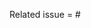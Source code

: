 Related issue = #

<!--
Thank you for your contribution!

If it is your first time contributing to Taichi, please read our Contributor Guidelines:
  https://docs.taichi.graphics/docs/lang/articles/contribution/contributor_guide

- Please always prepend your PR title with tags such as [CUDA], [Lang], [Doc], [Example]. For a complete list of valid PR tags, please check out https://github.com/taichi-dev/taichi/blob/master/misc/prtags.json.
- Use upper-case tags (e.g., [Metal]) for PRs that change public APIs. Otherwise, please use lower-case tags (e.g., [metal]).
- More details: https://docs.taichi.graphics/docs/lang/articles/contribution/contributor_guide#pr-title-format-and-tags

- Please fill in the issue number that this PR relates to.
- If your PR fixes the issue **completely**, use the `close` or `fixes` prefix so that GitHub automatically closes the issue when the PR is merged. For example,
    Related issue = close #2345
- If the PR does not belong to any existing issue, free to leave it blank.
-->

